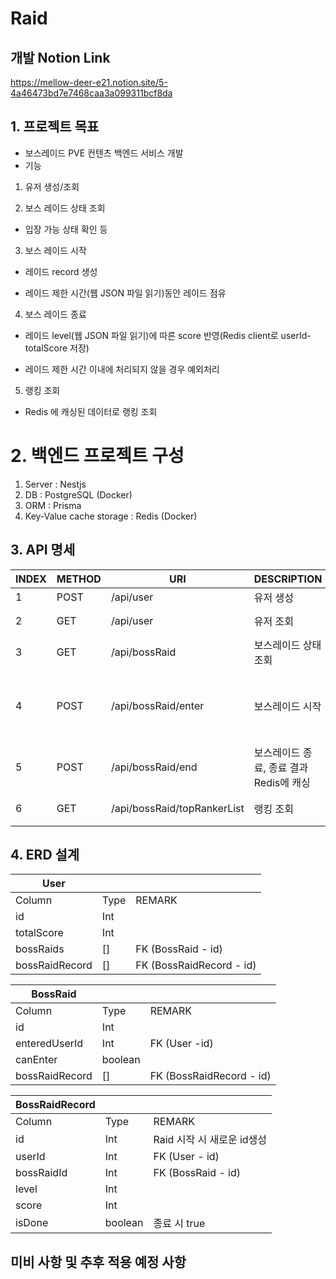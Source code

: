 # Raid

## 개발 Notion Link
https://mellow-deer-e21.notion.site/5-4a46473bd7e7468caa3a099311bcf8da

## 1. 프로젝트 목표
- 보스레이드 PVE 컨텐츠 백엔드 서비스 개발
- 기능
1) 유저 생성/조회

2) 보스 레이드 상태 조회

- 입장 가능 상태 확인 등

3) 보스 레이드 시작

- 레이드 record 생성

- 레이드 제한 시간(웹 JSON 파일 읽기)동안 레이드 점유

4) 보스 레이드 종료 

- 레이드 level(웹 JSON 파일 읽기)에 따른 score 반영(Redis client로 userId-totalScore 저장)

- 레이드 제한 시간 이내에 처리되지 않을 경우 예외처리

5) 랭킹 조회

- Redis 에 캐싱된 데이터로 랭킹 조회

# 2. 백엔드 프로젝트 구성
1) Server : Nestjs
2) DB : PostgreSQL (Docker)
3) ORM : Prisma
4) Key-Value cache storage : Redis (Docker)


## 3. API 명세
| INDEX | METHOD | URI | DESCRIPTION | RESPONSE | REMARK |
| --- | --- | --- | --- | --- | --- |
| 1 | POST | /api/user | 유저 생성 | userId: string | O |
| 2 | GET | /api/user | 유저 조회 | totalScore: Int, bossRaidRecord: [] | O |
| 3 | GET | /api/bossRaid | 보스레이드 상태 조회 | canEnter:boolean, enteredUserId:string | O |
| 4 | POST | /api/bossRaid/enter | 보스레이드 시작 | 시작 가능= RaidRecordId + isEntered true, 시작 불가능= isEntered false | 개발중 |
| 5 | POST | /api/bossRaid/end | 보스레이드 종료, 종료 결과 Redis에 캐싱 |  |  |
| 6 | GET | /api/bossRaid/topRankerList | 랭킹 조회 | User - totalScore 내림차순 |  |

## 4. ERD 설계 
| User |  |  |
| --- | --- | --- |
| Column | Type | REMARK |
| id | Int |  |
| totalScore | Int |  |
| bossRaids | [] | FK (BossRaid - id) |
| bossRaidRecord | [] | FK (BossRaidRecord - id) |

| BossRaid |  |  |
| --- | --- | --- |
| Column | Type | REMARK |
| id | Int |  |
| enteredUserId | Int | FK (User -id) |
| canEnter | boolean |  |
| bossRaidRecord | [] | FK (BossRaidRecord - id) |

| BossRaidRecord |  |  |
| --- | --- | --- |
| Column | Type | REMARK |
| id | Int | Raid 시작 시 새로운 id생성 |
| userId | Int | FK (User - id) |
| bossRaidId | Int | FK (BossRaid - id) |
| level | Int |  |
| score | Int |  |
| isDone | boolean | 종료 시 true |

## 미비 사항 및 추후 적용 예정 사항
